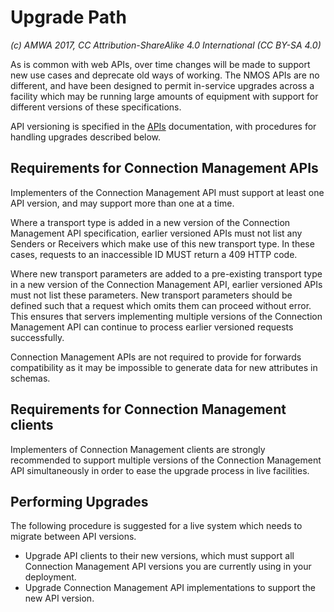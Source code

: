 # Upgrade Path

_(c) AMWA 2017, CC Attribution-ShareAlike 4.0 International (CC BY-SA 4.0)_

As is common with web APIs, over time changes will be made to support new use cases and deprecate old ways of working. The NMOS APIs are no different, and have been designed to permit in-service upgrades across a facility which may be running large amounts of equipment with support for different versions of these specifications.

API versioning is specified in the [APIs](2.0._APIs.md) documentation, with procedures for handling upgrades described below.

## Requirements for Connection Management APIs

Implementers of the Connection Management API must support at least one API version, and may support more than one at a time.

Where a transport type is added in a new version of the Connection Management API specification, earlier versioned APIs must not list any Senders or Receivers which make use of this new transport type. In these cases, requests to an inaccessible ID MUST return a 409 HTTP code.

Where new transport parameters are added to a pre-existing transport type in a new version of the Connection Management API, earlier versioned APIs must not list these parameters. New transport parameters should be defined such that a request which omits them can proceed without error. This ensures that servers implementing multiple versions of the Connection Management API can continue to process earlier versioned requests successfully.

Connection Management APIs are not required to provide for forwards compatibility as it may be impossible to generate data for new attributes in schemas.

## Requirements for Connection Management clients

Implementers of Connection Management clients are strongly recommended to support multiple versions of the Connection Management API simultaneously in order to ease the upgrade process in live facilities.

## Performing Upgrades

The following procedure is suggested for a live system which needs to migrate between API versions.

*   Upgrade API clients to their new versions, which must support all Connection Management API versions you are currently using in your deployment.
*   Upgrade Connection Management API implementations to support the new API version.
